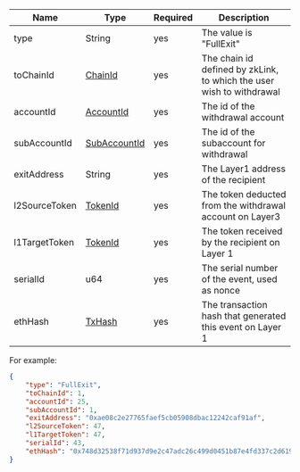 
<table>
<thead><tr><th width="20">Name</th><th width="20">Type</th><th width="10">Required</th><th width="250">Description</th></tr></thead>
<tbody>

<tr><td> type          </td><td> String       </td><td> yes       </td><td> The value is "FullExit"                                              </td></tr>
<tr><td> toChainId     </td><td> <a href="../data_types.md#chainid">ChainId</a>      </td><td> yes       </td><td> The chain id defined by zkLink, to which the user wish to withdrawal </td></tr>
<tr><td> accountId     </td><td> <a href="../data_types.md#accountid">AccountId    </a></td><td> yes       </td><td> The id of the withdrawal account                                     </td></tr>
<tr><td> subAccountId  </td><td> <a href="../data_types.md#subaccountid">SubAccountId </a></td><td> yes       </td><td> The id of the subaccount for withdrawal                              </td></tr>
<tr><td> exitAddress   </td><td> String       </td><td> yes       </td><td> The Layer1 address of the recipient                                  </td></tr>
<tr><td> l2SourceToken </td><td> <a href="../data_types.md#tokenid">TokenId      </a></td><td> yes       </td><td> The token deducted from the withdrawal account on Layer3            </td></tr>
<tr><td> l1TargetToken </td><td> <a href="../data_types.md#tokenid">TokenId</a></td><td> yes       </td><td> The token received by the recipient on Layer 1                       </td></tr>
<tr><td> serialId      </td><td> u64          </td><td> yes       </td><td> The serial number of the event, used as nonce                        </td></tr>
<tr><td> ethHash       </td><td> <a href="../data_types.md#txhash">TxHash</a></td><td> yes       </td><td> The transaction hash that generated this event on Layer 1            </td></tr>
</tbody>
</table>

For example:

```json
{
    "type": "FullExit",
    "toChainId": 1,
    "accountId": 25,
    "subAccountId": 1,
    "exitAddress": "0xae08c2e27765faef5cb05908dbac12242caf91af",
    "l2SourceToken": 47,
    "l1TargetToken": 47,
    "serialId": 43,
    "ethHash": "0x748d32538f71d937d9e2c47adc26c499d0451b87e4fd337c2d6190c3271dafd7"
}
```
